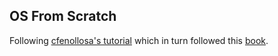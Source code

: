 ## OS From Scratch 

Following [cfenollosa's tutorial](https://github.com/cfenollosa/os-tutorial) which in turn followed this [book](https://www.cs.bham.ac.uk/~exr/lectures/opsys/10_11/lectures/os-dev.pdf).